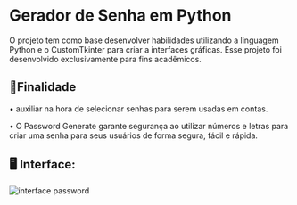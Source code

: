 # Gerador de Senha em Python
O projeto tem como base desenvolver habilidades utilizando a linguagem Python e o CustomTkinter para criar a interfaces gráficas.
Esse projeto foi desenvolvido exclusivamente para fins acadêmicos.

📍Finalidade 
----------------------------------------------------------
• auxiliar na hora de selecionar senhas para serem usadas em contas.


• O Password Generate  garante segurança ao utilizar números e letras para criar uma senha para seus usuários de forma segura, fácil e rápida.

🖥️ Interface:
-----------------------------------------------------------
![interface password](https://github.com/user-attachments/assets/e7b3ebe4-60e1-41ab-8a31-8ab364f1d456)


